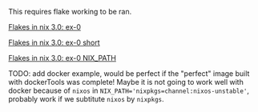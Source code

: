 

This requires flake working to be ran.

[Flakes in nix 3.0: ex-0](https://www.youtube.com/embed/98EwejpIJzE?start=1&end=93&version=3)

[Flakes in nix 3.0: ex-0 short](https://www.youtube.com/embed/98EwejpIJzE?start=63&end=93&version=3)


[Flakes in nix 3.0: ex-0 NIX_PATH](https://www.youtube.com/embed/98EwejpIJzE?start=163&end=221&version=3)


TODO: add docker example, would be perfect if the "perfect" image built with dockerTools was complete!
Maybe it is not going to work well with docker because of `nixos` in `NIX_PATH='nixpkgs=channel:nixos-unstable'`,
probably work if we subtitute `nixos` by `nixpkgs`.
